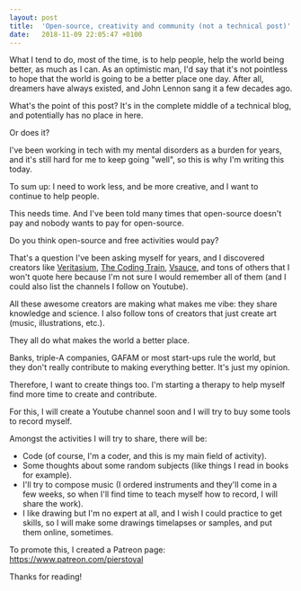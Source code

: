 ```yaml
---
layout: post
title:  'Open-source, creativity and community (not a technical post)'
date:   2018-11-09 22:05:47 +0100
---
```


What I tend to do, most of the time, is to help people, help the world being better, as much as I can. As an optimistic man, I'd say that it's not pointless to hope that the world is going to be a better place one day. After all, dreamers have always existed, and John Lennon sang it a few decades ago.

What's the point of this post? It's in the complete middle of a technical blog, and potentially has no place in here.

Or does it?

I've been working in tech with my mental disorders as a burden for years, and it's still hard for me to keep going "well", so this is why I'm writing this today.

To sum up: I need to work less, and be more creative, and I want to continue to help people.

This needs time. And I've been told many times that open-source doesn't pay and nobody wants to pay for open-source.

Do you think open-source and free activities would pay?

That's a question I've been asking myself for years, and I discovered creators like [Veritasium](https://www.youtube.com/channel/UCHnyfMqiRRG1u-2MsSQLbXA), [The Coding Train](https://www.youtube.com/channel/UCvjgXvBlbQiydffZU7m1_aw), [Vsauce](https://www.youtube.com/channel/UC6nSFpj9HTCZ5t-N3Rm3-HA), and tons of others that I won't quote here because I'm not sure I would remember all of them (and I could also list the channels I follow on Youtube).

All these awesome creators are making what makes me vibe: they share knowledge and science. I also follow tons of creators that just create art (music, illustrations, etc.).

They all do what makes the world a better place. 

Banks, triple-A companies, GAFAM or most start-ups rule the world, but they don't really contribute to making everything better. It's just my opinion.

Therefore, I want to create things too. I'm starting a therapy to help myself find more time to create and contribute.

For this, I will create a Youtube channel soon and I will try to buy some tools to record myself.

Amongst the activities I will try to share, there will be:

* Code (of course, I'm a coder, and this is my main field of activity).
* Some thoughts about some random subjects (like things I read in books for example).
* I'll try to compose music (I ordered instruments and they'll come in a few weeks, so when I'll find time to teach myself how to record, I will share the work).
* I like drawing but I'm no expert at all, and I wish I could practice to get skills, so I will make some drawings timelapses or samples, and put them online, sometimes.

To promote this, I created a Patreon page: https://www.patreon.com/pierstoval

Thanks for reading!
